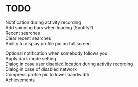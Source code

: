 # TODO

Notification during activity recording  
Add spinning bars when loading (Spotify?)  
Recent searches  
Clear recent searches  
Ability to display profile pic on full screen

Optional notification when somebody follows you  
Apply dark mode setting  
Dialog in case user disabled location during activity recording  
Dialog in case of disabled network  
Compress profile pic to lower bandwidth  
Achievements  
